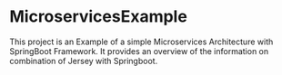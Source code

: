 # MicroservicesExample

This project is an Example of a simple Microservices Architecture with SpringBoot Framework.
It provides an overview of the information on combination of Jersey with Springboot.
